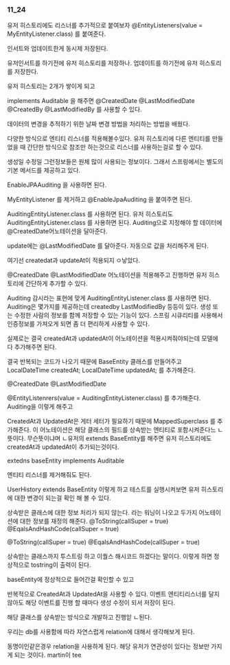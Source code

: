### 11_24

유저 히스토리에도 리스너를 추가적으로 붙여보자 
@EntityListeners(value = MyEntityListener.class) 를 붙여준다.

인서트와 업데이트한게 동시제 저장된다. 

유저인서트를 하기전에 유저 히스토리를 저장하나. 
업데이트를 하기전에 유저 히스토리를 저장한다. 

유저 히스토리는 2개가 쌓이게 되고 

implements Auditable 을 해주면
@CreatedDate
@LastModifiedDate
@CreatedBy
@LastModifiedBy
를 사용할 수 있다.

데이터의 변경을 추적하기 위한 날짜 변경 방법을 처리하는 방법을 배웠다. 

다양한 방식으로 엔티티 리스너를 적용해볼수있다. 
유저 히스토리에 다른 엔티티를 만들었을 때 간단한 방식으로 참조만 하는것으로 리스너를 
사용하는걸로 할 수 있다. 

생성일 수정일 그런정보들은 원체 많이 사용되는 정보이다. 그래서 스프링에서는 
별도의 기본 메서드를 제공하고 있다. 

EnableJPAAuditing 을 사용하면 된다.

MyEntityListener 를 제거하고
@EnableJpaAuditing 을 붙여주면 된다.

AuditingEntityListener.class 를 사용하면 된다.
유저 히스토리도 AuditingEntityListener.class 를 사용하면 된다.
Auditing으로 지정해야 할 데이터에 @CreatedDate어노테이션을 달아준다. 

update에는 @LastModifiedDate 를 달아준다.
자동으로 값을 처리해주게 된다. 

여기선 createdat과 updateAt이 적용되지 ㅇ낳았다. 

@CreatedDate
@LastModifiedDate
어노테이션을 적용해주고 진행하면
유저 히스토리에 간단하게 추가할 수 있다. 

Auditing 감시라는 표현에 맞게 AuditingEntityListener.class 를 사용하면 된다.
Auditing은 몇가지를 제공하는데 
createdby LastModifiedBy 등등이 있다.
생성 또는 수정한 사람의 정보를 함께 저장할 수 있는 기능이 있다. 
스프링 시큐리티를 사용해서 인증정보를 가져오게 되면 좀 더 편리하게 사용할 수 있다.

실제로는 결국 createdAt과 updatedAt이 어노테이션을 적용시켜줘야되는데 
모델에다 추가해주면 된다. 

결국 반복되는 코드가 나오기 때문에 
BaseEntity 클래스를 만들어주고 
LocalDateTime createdAt;
LocalDateTime updatedAt;
를 추가해준다.

@CreatedDate
@LastModifiedDate

@EntityListenrers(value = AuditingEntityListener.class) 를 추가해준다.
Auditing을 이렇게 해주고 

CreatedAt과 UpdatedAt은 게터 세터가 필요하기 때문에 
MappedSuperclass 를 추가해준다.
이 어노테이션은 해당 클래스의 필드를 상속받는 엔티티로 포함시켜준다느 ㄴ뜻이다. 
무슨뜻이냐며 ㄴ유저의 extends BaseEntity를 해주면
유저 히스토리에도 createdAt과 updatedAt이 추가되는것이다.

extedns baseEntity implements Auditable

엔티티 리스너를 제거해줘도 된다. 

UserHistory extends BaseEntity
이렇게 하고 테스트를 실행시켜보면 
유저 히스토리에 대한 변경이 되는걸 확인 해 볼 수 있다. 

상속받은 클래스에 대한 정보 처리가 되지 않는다. 
라는 워닝이 나오고 
두가지 어노테이션에 대한 정보를 재정의 해준다. 
@ToString(callSuper = true)
@EqalsAndHashCode(callSuper = true)

@ToString(callSuper = true)
@EqalsAndHashCode(callSuper = true)

상속받는 클래스까지 투스트링 하고 이퀄스 해시코드 하겠다는 말이다. 
이렇게 하면 정상적으로 tostring이 출력이 된다. 

baseEntity에 정상적으로 들어간걸 확인할 수 있고 

반복적으로 CreatedAt과 UpdatedAt을 사용할 수 있다.
이벤트 엔티티리스너를 달지 않아도 해당 이벤트를 진행 할 때마다 
생성 수정이 되서 저장이 된다. 

해당 클래스를 상속받는 방식으로 개발하고 진행읻 ㄴ된다. 

우리는 db를 사용함에 따라 자연스럽게 relation에 대해서 생각해보게 된다. 

동명이인같은경우 relation을 사용하게 된다.
해당 유저가 연관성이 있다는 정보만 가지게 되는 것이다. 
martin이 tee
















































